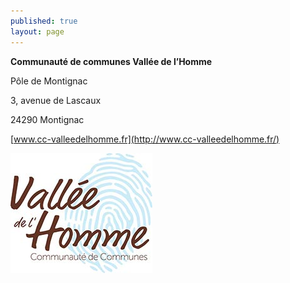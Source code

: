 ```yaml
---
published: true
layout: page
---
```


**Communauté de communes Vallée de l’Homme**

Pôle de Montignac

3, avenue de Lascaux

24290 Montignac

[www.cc-valleedelhomme.fr](http://www.cc-valleedelhomme.fr/)

![](/data/images/9/portrait/9_PORTRAIT_logo.jpg)